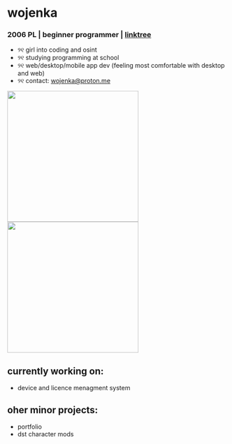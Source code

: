 # wojenka

### 2006 PL | beginner programmer | [linktree](https://linktr.ee/wojenka)

- ୨୧ girl into coding and osint 
- ୨୧ studying programming at school
- ୨୧ web/desktop/mobile app dev (feeling most comfortable with desktop and web)
- ୨୧ contact: wojenka@proton.me

<img src="https://files.catbox.moe/6nkmbg.webp" width="300px"><img src="https://files.catbox.moe/6nkmbg.webp" width="300px">

## currently working on:
- device and licence menagment system

## oher minor projects:
- portfolio
- dst character mods

